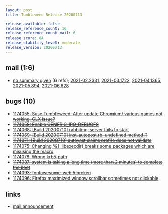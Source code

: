 ```yaml
---
layout: post
title: Tumbleweed Release 20200713

release_available: false
release_reference_count: 16
release_reference_count_mail: 6
release_score: 84
release_stability_level: moderate
release_version: 20200713
---
```


## mail (1:6)

- [no summary given](https://github.com/boombatower/tumbleweed-review/issues/10) (6 refs); [2021-02.2331](https://github.com/boombatower/tumbleweed-review/issues/10), [2021-03.1722](https://github.com/boombatower/tumbleweed-review/issues/10), [2021-04.1365](https://github.com/boombatower/tumbleweed-review/issues/10), [2021-05.894](https://github.com/boombatower/tumbleweed-review/issues/10), [2021-06.628](https://github.com/boombatower/tumbleweed-review/issues/10)

## bugs (10)

<!--more-->

- ~~[1174055: Suse Tumbleweed: After update Chromium/ various games not working. GLX issue?](https://bugzilla.opensuse.org/show_bug.cgi?id=1174055)~~
- ~~[1174058: Enable GENERIC_IRQ_DEBUGFS](https://bugzilla.opensuse.org/show_bug.cgi?id=1174058)~~
- [1174068: \[Build 20200710\] rabbitmq-server fails to start](https://bugzilla.opensuse.org/show_bug.cgi?id=1174068)
- ~~[1174069: \[Build 20200710\] inst_autopost.rb: undefined method \[\]](https://bugzilla.opensuse.org/show_bug.cgi?id=1174069)~~
- ~~[1174071: \[Build 20200710\] autoyast claims profile does not validate](https://bugzilla.opensuse.org/show_bug.cgi?id=1174071)~~
- [1174075: Changing %{_libexecdir} breaks some packages which are misusing the macro](https://bugzilla.opensuse.org/show_bug.cgi?id=1174075)
- ~~[1174078: Wrong krb5 path](https://bugzilla.opensuse.org/show_bug.cgi?id=1174078)~~
- ~~[1174087: system is taking a long time (more than 2 minutes) to complete the boot](https://bugzilla.opensuse.org/show_bug.cgi?id=1174087)~~
- ~~[1174093: fontawesome-web 5 broken](https://bugzilla.opensuse.org/show_bug.cgi?id=1174093)~~
- [1174096: Firefox maximized window scrollbar sometimes not clickable](https://bugzilla.opensuse.org/show_bug.cgi?id=1174096)



## links

- [mail announcement](https://github.com/boombatower/tumbleweed-review/issues/10)

